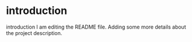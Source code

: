 # introduction
introduction
I am editing the README file. Adding some more details about the project description.

